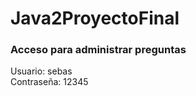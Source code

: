 # Java2ProyectoFinal
<h3>Acceso para administrar preguntas</h3>
Usuario: sebas 
<br>
Contraseña: 12345
